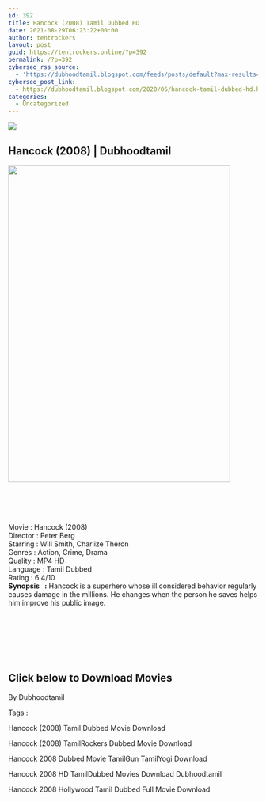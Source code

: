 ```yaml
---
id: 392
title: Hancock (2008) Tamil Dubbed HD
date: 2021-08-29T06:23:22+00:00
author: tentrockers
layout: post
guid: https://tentrockers.online/?p=392
permalink: /?p=392
cyberseo_rss_source:
  - 'https://dubhoodtamil.blogspot.com/feeds/posts/default?max-results=150&start-index=151'
cyberseo_post_link:
  - https://dubhoodtamil.blogspot.com/2020/06/hancock-tamil-dubbed-hd.html
categories:
  - Uncategorized
---
```

<div class="media_block">
  <img src="https://1.bp.blogspot.com/-Hgl_vn7lCak/Xu2acgxj9gI/AAAAAAAABek/7bxC3Cg4JJMvJSsbWf0rx3wmPqtJ22WngCNcBGAsYHQ/s72-c/hancock-5d5ecd3db51a3.jpg" class="media_thumbnail" />
</div>

<div dir="ltr" trbidi="on" readability="14.053691275168">
  <h2>
    <span>Hancock (2008) | Dubhoodtamil</span>
  </h2>
  
  <div class="separator">
    <a href="https://1.bp.blogspot.com/-Hgl_vn7lCak/Xu2acgxj9gI/AAAAAAAABek/7bxC3Cg4JJMvJSsbWf0rx3wmPqtJ22WngCNcBGAsYHQ/s1600/hancock-5d5ecd3db51a3.jpg" imageanchor="1"><img loading="lazy" border="0" data-original-height="1426" data-original-width="1000" height="640" src="https://1.bp.blogspot.com/-Hgl_vn7lCak/Xu2acgxj9gI/AAAAAAAABek/7bxC3Cg4JJMvJSsbWf0rx3wmPqtJ22WngCNcBGAsYHQ/s640/hancock-5d5ecd3db51a3.jpg" width="448" /></a>
  </div>
  
  <p>
    <span><br /></span><br /> <span><br /></span><br /> <span>Movie<span> </span>:<span> </span>Hancock (2008)</span><br /><span>Director<span> </span>:<span> </span>Peter Berg</span><br /><span>Starring<span> </span>:<span> </span>Will Smith, Charlize Theron</span><br /><span>Genres<span> </span>:<span> </span>Action, Crime, Drama</span><br /><span>Quality<span> </span>:<span> </span>MP4 HD</span><br /><span>Language<span> </span>:<span> </span>Tamil Dubbed</span><br /><span>Rating<span> </span>:<span> </span>6.4/10</span><br /><span><b>Synopsis&nbsp; &nbsp;:</b> Hancock is a superhero whose ill considered behavior regularly causes damage in the millions. He changes when the person he saves helps him improve his public image.</span><br /><span><br /></span><br /> <span><br /></span><br /> <span><br /></span><br />
  </p>
  
  <h2>
    <span>Click below to Download Movies</span>
  </h2>
  
  <p>
    <span>By Dubhoodtamil</span>
  </p>
  
  <p>
    <span>Tags :</span>
  </p>
  
  <p>
    <span>Hancock (2008) Tamil Dubbed Movie Download</span>
  </p>
  
  <p>
    <span>Hancock (2008) TamilRockers Dubbed Movie Download</span>
  </p>
  
  <p>
    <span>Hancock 2008 Dubbed Movie TamilGun TamilYogi Download</span>
  </p>
  
  <p>
    <span>Hancock 2008 HD TamilDubbed Movies Download Dubhoodtamil</span>
  </p>
  
  <p>
    <span>Hancock 2008 Hollywood Tamil Dubbed Full Movie Download</span>
  </p>
</div>
